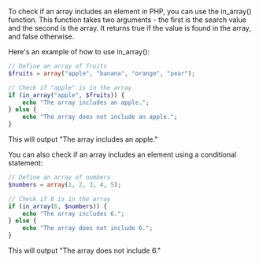 To check if an array includes an element in PHP, you can use the in_array() function. This function takes two arguments - the first is the search value and the second is the array. It returns true if the value is found in the array, and false otherwise.

Here's an example of how to use in_array():

```php
// Define an array of fruits
$fruits = array("apple", "banana", "orange", "pear");

// Check if "apple" is in the array
if (in_array("apple", $fruits)) {
    echo "The array includes an apple.";
} else {
    echo "The array does not include an apple.";
}
```

This will output "The array includes an apple."

You can also check if an array includes an element using a conditional statement:

```php
// Define an array of numbers
$numbers = array(1, 2, 3, 4, 5);

// Check if 6 is in the array
if (in_array(6, $numbers)) {
    echo "The array includes 6.";
} else {
    echo "The array does not include 6.";
}
```

This will output "The array does not include 6."